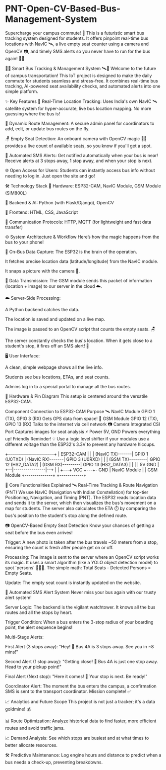 # PNT-Open-CV-Based-Bus-Management-System
Supercharge your campus commute! 🚌 This is a futuristic smart bus tracking system designed for students. It offers pinpoint real-time bus locations with NavIC 🛰️, a live empty seat counter using a camera and OpenCV 📷, and timely SMS alerts so you never have to run for the bus again! 🏃💨




🚌💨 Smart Bus Tracking & Management System 🛰️📍
Welcome to the future of campus transportation! This IoT project is designed to make the daily commute for students seamless and stress-free. It combines real-time bus tracking, AI-powered seat availability checks, and automated alerts into one simple platform.

✨ Key Features
📍 Real-Time Location Tracking: Uses India's own NavIC 🛰️ satellite system for hyper-accurate, live bus location mapping. No more guessing where the bus is!

📝 Dynamic Route Management: A secure admin panel for coordinators to add, edit, or update bus routes on the fly.

🪑 Empty Seat Detection: An onboard camera with OpenCV magic 🧙‍♂️ provides a live count of available seats, so you know if you'll get a spot.

📱 Automated SMS Alerts: Get notified automatically when your bus is near! Receive alerts at 3 stops away, 1 stop away, and when your stop is next.

🌐 Open Access for Users: Students can instantly access bus info without needing to log in. Just open the site and go!

🛠️ Technology Stack
🤖 Hardware: ESP32-CAM, NavIC Module, GSM Module (SIM800L)

🐍 Backend & AI: Python (with Flask/Django), OpenCV

🎨 Frontend: HTML, CSS, JavaScript

📡 Communication Protocols: HTTP, MQTT (for lightweight and fast data transfer)

⚙️ System Architecture & Workflow
Here’s how the magic happens from the bus to your phone!

🚌 On-Bus Data Capture: The ESP32 is the brain of the operation.

It fetches precise location data (latitude/longitude) from the NavIC module.

It snaps a picture with the camera 📸.

📡 Data Transmission: The GSM module sends this packet of information (location + image) to our server in the cloud ☁️.

☁️ Server-Side Processing:

A Python backend catches the data.

The location is saved and updated on a live map.

The image is passed to an OpenCV script that counts the empty seats. 🪑

The server constantly checks the bus's location. When it gets close to a student's stop, it fires off an SMS alert! 📲

🖥️ User Interface:

A clean, simple webpage shows all the live info.

Students see bus locations, ETAs, and seat counts.

Admins log in to a special portal to manage all the bus routes.

🔌 Hardware & Pin Diagram
This setup is centered around the versatile ESP32-CAM.

Component	Connection to ESP32-CAM	Purpose
🛰️ NavIC Module	GPIO 1 (TX), GPIO 3 (RX)	Gets GPS data from space!
📡 GSM Module	GPIO 12 (TX), GPIO 13 (RX)	Talks to the internet via cell network
📷 Camera	Integrated CSI Port	Captures images for seat analysis
⚡ Power	5V, GND	Powers everything up!
Friendly Reminder! 💡 Use a logic level shifter if your modules use a different voltage than the ESP32's 3.3V to prevent any hardware hiccups.


+-----------------------+
                 |       ESP32-CAM       |
                 |                       |
(NavIC TX)-------| GPIO 1  (U0TXD)       |
(NavIC RX)-------| GPIO 3  (U0RXD)       |
                 |                       |
(GSM TX)---------| GPIO 12 (HS2_DATA2)   |
(GSM RX)---------| GPIO 13 (HS2_DATA3)   |
                 |                       |
                 | 5V               GND  |
                 +--|----------------|--+
                    |                |
                +---+ VCC        +---+- GND
                | NavIC Module |   | GSM Module
                +--------------+   +------------+

🚀 Core Functionalities Explained
🛰️ Real-Time Tracking & Route Navigation (PNT)
We use NavIC (Navigation with Indian Constellation) for top-tier Positioning, Navigation, and Timing (PNT). The ESP32 reads location data and sends it to the server, which then visualizes the bus's movement on a map for students. The server also calculates the ETA ⏱️ by comparing the bus's position to the student's stop along the defined route.

📷 OpenCV-Based Empty Seat Detection
Know your chances of getting a seat before the bus even arrives!

Trigger: A new photo is taken after the bus travels ~50 meters from a stop, ensuring the count is fresh after people get on or off.

Processing: The image is sent to the server where an OpenCV script works its magic. It uses a smart algorithm (like a YOLO object detection model) to spot 'persons' 🧑‍🤝‍🧑. The simple math: Total Seats - Detected Persons = Empty Seats.

Update: The empty seat count is instantly updated on the website.

📱 Automated SMS Alert System
Never miss your bus again with our trusty alert system!

Server Logic: The backend is the vigilant watchtower. It knows all the bus routes and all the stops by heart.

Trigger Condition: When a bus enters the 3-stop radius of your boarding point, the alert sequence begins!

Multi-Stage Alerts:

First Alert (3 stops away): "Hey! 👋 Bus 4A is 3 stops away. See you in ~8 mins!"

Second Alert (1 stop away): "Getting close! 👀 Bus 4A is just one stop away. Head to your pickup point!"

Final Alert (Next stop): "Here it comes! 🚌 Your stop is next. Be ready!"

Coordinator Alert: The moment the bus enters the campus, a confirmation SMS is sent to the transport coordinator. Mission complete! ✅

📈 Analytics and Future Scope
This project is not just a tracker; it's a data goldmine! 💰

📊 Route Optimization: Analyze historical data to find faster, more efficient routes and avoid traffic jams.

📈 Demand Analysis: See which stops are busiest and at what times to better allocate resources.

🛠️ Predictive Maintenance: Log engine hours and distance to predict when a bus needs a check-up, preventing breakdowns.
